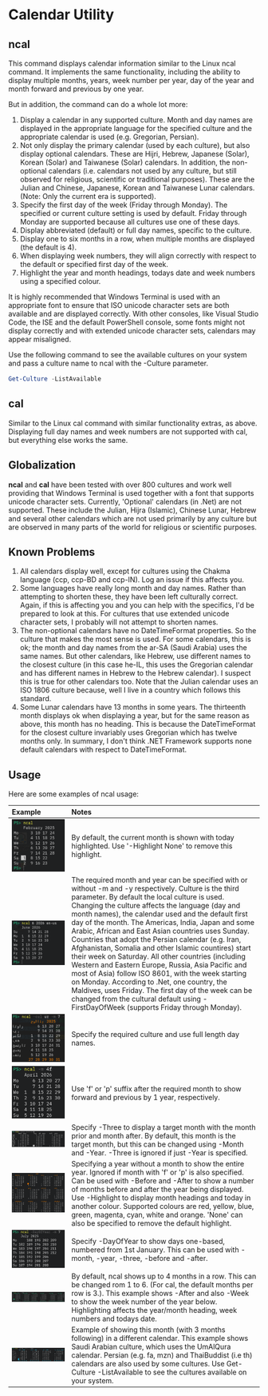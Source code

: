 # Calendar Utility

## ncal

This command displays calendar information similar to the Linux ncal command. It implements the same functionality,
including the ability to display multiple months, years, week number per year, day of the year and month forward
and previous by one year.

But in addition, the command can do a whole lot more:

1. Display a calendar in any supported culture. Month and day names are displayed in the appropriate language for
the specified culture and the appropriate calendar is used (e.g. Gregorian, Persian).
2. Not only display the primary calendar (used by each culture), but also display optional calendars. These are
Hijri, Hebrew, Japanese (Solar), Korean (Solar) and Taiwanese (Solar) calendars. In addition, the non-optional
calendars (i.e. calendars not used by any culture, but still observed for religious, scientific or traditional
purposes). These are the Julian and Chinese, Japanese, Korean and Taiwanese Lunar calendars. (Note: Only the
current era is supported).
3. Specify the first day of the week (Friday through Monday). The specified or current culture setting is used by
default. Friday through Monday are supported because all cultures use one of these days.
4. Display abbreviated (default) or full day names, specific to the culture.
5. Display one to six months in a row, when multiple months are displayed (the default is 4).
6. When displaying week numbers, they will align correctly with respect to the default or specified first day of
the week.
7. Highlight the year and month headings, todays date and week numbers using a specified colour.

It is highly recommended that Windows Terminal is used with an appropriate font to ensure that ISO unicode
character sets are both available and are displayed correctly. With other consoles, like Visual Studio Code, the
ISE and the default PowerShell console, some fonts might not display correctly and with extended unicode character
sets, calendars may appear misaligned.

Use the following command to see the available cultures on your system and pass a culture name to ncal with the
-Culture parameter.

```PowerShell
Get-Culture -ListAvailable
```

## cal

Similar to the Linux cal command with similar functionality extras, as above. Displaying full day names and week
numbers are not supported with cal, but everything else works the same.

## Globalization

**ncal** and **cal** have been tested with over 800 cultures and work well providing that Windows Terminal is used
together with a font that supports unicode character sets.  Currently, 'Optional' calendars (in .Net) are not
supported. These include the Julian, Hijra (Islamic), Chinese Lunar, Hebrew and several other calendars which are
not used primarily by any culture but are observed in many parts of the world for religious or scientific purposes.

## Known Problems

1. All calendars display well, except for cultures using the Chakma language (ccp, ccp-BD and ccp-IN). Log an
issue if this affects you.
2. Some languages have really long month and day names. Rather than attempting to shorten these, they have been
left culturally correct. Again, if this is affecting you and you can help with the specifics, I'd be prepared to
look at this. For cultures that use extended unicode character sets, I probably will not attempt to shorten names.
3. The non-optional calendars have no DateTimeFormat properties. So the culture that makes the most sense is used.
For some calendars, this is ok; the month and day names from the ar-SA (Saudi Arabia) uses the same names. But
other calendars, like Hebrew, use different names to the closest culture (in this case he-IL, this uses the
Gregorian calendar and has different names in Hebrew to the Hebrew calendar). I suspect this is true for other
calendars too. Note that the Julian calendar uses an ISO 1806 culture because, well I live in a country which
follows this standard.
4. Some Lunar calendars have 13 months in some years. The thirteenth month displays ok when displaying a year, but
for the same reason as above, this month has no heading. This is because the DateTimeFormat for the closest culture
invariably uses Gregorian which has twelve months only. In summary, I don't think .NET Framework supports none
default calendars with respect to DateTimeFormat.

## Usage

Here are some examples of ncal usage:

Example | Notes
:--- | :---
![Default ncal display](/Images/2025-02-01-01.png) | By default, the current month is shown with today highlighted. Use '-Highlight None' to remove this highlight.
![Month and year](/Images/2025-02-01-02.png) | The required month and year can be specified with or without -m and -y respectively. Culture is the third parameter. By default the local culture is used. Changing the culture affects the language (day and month names), the calendar used and the default first day of the month. The Americas, India, Japan and some Arabic, African and East Asian countries uses Sunday. Countries that adopt the Persian calendar (e.g. Iran, Afghanistan, Somalia and other Islamic countires) start their week on Saturday. All other countries (including Western and Eastern Europe, Russia, Asia Pacific and most of Asia) follow ISO 8601, with the week starting on Monday. According to .Net, one country, the Maldives, uses Friday. The first day of the week can be changed from the cultural default using -FirstDayOfWeek (supports Friday through Monday).
![Specify a culture](/Images/2025-02-01-03.png) | Specify the required culture and use full length day names.
![Use f and p for forward and previous](/Images/2025-02-01-04.png) | Use 'f' or 'p' suffix after the required month to show forward and previous by 1 year, respectively.
![Specify -Three](/Images/2025-02-01-05.png) |  Specify -Three to display a target month with the month prior and month after. By default, this month is the target month, but this can be changed using -Month and -Year. -Three is ignored if just -Year is specified.
![Specify -Year without month](/Images/2025-02-01-06.png) | Specifying a year without a month to show the entire year. Ignored if month with 'f' or 'p' is also specified. Can be used with -Before and -After to show a number of months before and after the year being displayed. Use -Highlight to display month headings and today in another colour. Supported colours are red, yellow, blue, green, magenta, cyan, white and orange. 'None' can also be specified to remove the default highlight.
![Specify -DayOfYear](/Images/2025-02-01-07.png) | Specify -DayOfYear to show days one-based, numbered from 1st January. This can be used with -month, -year, -three, -before and -after.
![Specify -MonthPerRow](/Images/2025-02-01-08.png) | By default, ncal shows up to 4 months in a row. This can be changed rom 1 to 6. (For cal, the default months per row is 3.). This example shows -After and also -Week to show the week number of the year below. Highlighting affects the year/month heading, week numbers and todays date.
![UmAlQura](/Images/2025-02-01-09.png) | Example of showing this month (with 3 months following) in a different calendar. This example shows Saudi Arabian culture, which uses the UmAlQura calendar. Persian (e.g. fa, mzn) and ThaiBuddist (i.e th) calendars are also used by some cultures. Use Get-Culture -ListAvailable to see the cultures available on your system.
